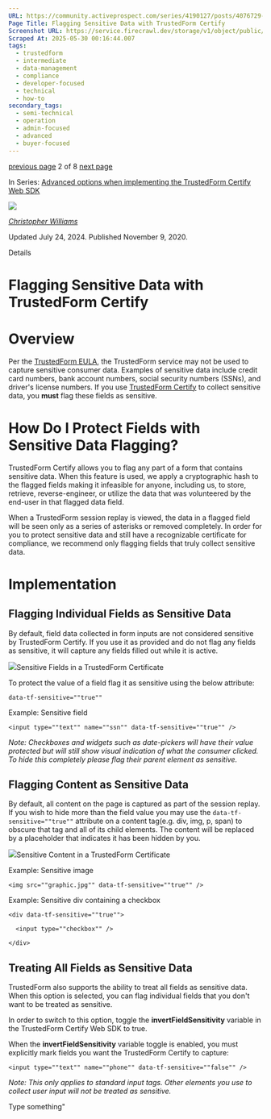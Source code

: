 ```yaml
---
URL: https://community.activeprospect.com/series/4190127/posts/4076729-flagging-sensitive-data-with-trustedform-certify
Page Title: Flagging Sensitive Data with TrustedForm Certify
Screenshot URL: https://service.firecrawl.dev/storage/v1/object/public/media/screenshot-cc29d883-4525-462e-8380-191bbf7c4f36.png
Scraped At: 2025-05-30 00:16:44.007
tags:
  - trustedform
  - intermediate
  - data-management
  - compliance
  - developer-focused
  - technical
  - how-to
secondary_tags:
  - semi-technical
  - operation
  - admin-focused
  - advanced
  - buyer-focused
---
```


[previous page](https://community.activeprospect.com/series/4190127/posts/4065187-implementing-trustedform-certify-web-sdk) 2 of 8 [next page](https://community.activeprospect.com/series/4190127/posts/4129671-deploying-the-trustedform-certify-web-sdk-using-google-tag-manager)

In Series: [Advanced options when implementing the TrustedForm Certify Web SDK](https://community.activeprospect.com/series/4190127-advanced-options-when-implementing-the-trustedform-certify-web-sdk)

[![](https://content2.bloomfire.com/avatars/users/1405246/thumb/thumbnail.png?f=1620827893&Expires=1748567764&Signature=k2EnCRpiTRmRjLWA5M8R7-Q~ePGyjTegalEZr1l2l~eMY7xFC2FmIo-9OVSnDVpY--Mbi82MQMtP34UG13foga8dMzBCQXPMx9xZ6rTZuOwK4GntN5kl6ltaJW5O5hfTxErw7QwuwLQQFZMhZXzzoxPST5FL4ufGvdNExAJJnrRC0j73E2QDrOgs~ZI-UT83wHw8JAC3dI4sJywxG-Sz8cB8e1bez~Lkv58sV9LFMjjG0AEtHKl9lnpZ18yXsHxZBPQHp93RW96Xf4nR3shGoGD54gzpAp0Fi~UM5eF4kPQBsi-BnI~SwbfUI1KMOXLzmlqBFq7S~atB-d8kmcDaXQ__&Key-Pair-Id=APKAIDFCFZ2UHE5LPIUA)](https://community.activeprospect.com/memberships/7846678-christopher-williams)

[_Christopher Williams_](https://community.activeprospect.com/memberships/7846678-christopher-williams)

Updated July 24, 2024. Published November 9, 2020.

Details

# Flagging Sensitive Data with TrustedForm Certify

# Overview

Per the [TrustedForm EULA](https://activeprospect.com/trustedform-eula/), the TrustedForm service may not be used to capture sensitive consumer data. Examples of sensitive data include credit card numbers, bank account numbers, social security numbers (SSNs), and driver's license numbers. If you use [TrustedForm Certify](https://activeprospect.com/trustedform/certify/) to collect sensitive data, you **must** flag these fields as sensitive.

# How Do I Protect Fields with Sensitive Data Flagging?

TrustedForm Certify allows you to flag any part of a form that contains sensitive data. When this feature is used, we apply a cryptographic hash to the flagged fields making it infeasible for anyone, including us, to store, retrieve, reverse-engineer, or utilize the data that was volunteered by the end-user in that flagged data field.

When a TrustedForm session replay is viewed, the data in a flagged field will be seen only as a series of asterisks or removed completely. In order for you to protect sensitive data and still have a recognizable certificate for compliance, we recommend only flagging fields that truly collect sensitive data.

# Implementation

## Flagging Individual Fields as Sensitive Data

By default, field data collected in form inputs are not considered sensitive by TrustedForm Certify. If you use it as provided and do not flag any fields as sensitive, it will capture any fields filled out while it is active.

![](https://content2.bloomfire.com/thumbnails/contents/003/597/213/original.png?f=1676399425&Expires=1748567794&Signature=jvKV-PdXYt0H1W4kpHmEcYJ1l80RNgFc8ZY4ysAS2NWHFOlQt2NIUx~k36zkLM4OXP~tF-xy~u7bDQIa6D0FQsdO9pl9C0kUhisxNqLhREwPnWk8Gd3UkKCzRng1DA3BX4F59zrYaWhGpJ358dqSDBpTHDGPTYWR8GuwYQuqg7HXDcUXLh9j2d-19lsRg3tWsBOuaNhUSaNv0XFJCkPm~z6zGJApLcx7wAOXKshpkrjd2BStE4GatD7Z91cOU7YViX2T8FbCVWusFtCKMEWOw4b26kWfjbcyDmQHi0bqZU4NuXbr1pbq-NMYZh~1TNe9R3aD1RsHa0a6ENnMF6PTfg__&Key-Pair-Id=APKAIDFCFZ2UHE5LPIUA)Sensitive Fields in a TrustedForm Certificate

To protect the value of a field flag it as sensitive using the below attribute:

`data-tf-sensitive=""true""`

Example: Sensitive field

`<input type=""text"" name=""ssn"" data-tf-sensitive=""true"" />`

_Note: Checkboxes and widgets such as date-pickers will have their value protected but will still show visual indication of what the consumer clicked. To hide this completely please flag their parent element as sensitive._

## Flagging Content as Sensitive Data

By default, all content on the page is captured as part of the session replay. If you wish to hide more than the field value you may use the `data-tf-sensitive=""true""` attribute on a content tag(e.g. div, img, p, span) to obscure that tag and all of its child elements. The content will be replaced by a placeholder that indicates it has been hidden by you.

![](https://content2.bloomfire.com/thumbnails/contents/003/597/202/original.png?f=1676399203&Expires=1748567794&Signature=CxvB20CKqWjePaSGka7adPqAe9ZBNh74yAk9k0AVEYNReBTDSxLlryhcrBqJ8w92Q4ytILbd4kQSbaKQIBG2uisIexYmeZF~my42bhqXFNAz2B8UbDUyhnB~BUepYg~tA7Bi~Bzs1kJkDMLbJreDLpU77sGIpgoR-DZPuguNAwcLMUhXiHCN2BwMRTcU27bbGZVPt8NuKxZIRqkPLsuKIl6Zn-dEQIoStpgoVFZg7Y8~Ew-PW0jIEEmTtwfgG-uxrcIH3nRVkA81bKrk2mg4sa5Nx9xBdJTlzW~swecNtRpBDYdb3liWgB6lledCKe-S4W~pvDmAO-bt51oUiJjd~g__&Key-Pair-Id=APKAIDFCFZ2UHE5LPIUA)Sensitive Content in a TrustedForm Certificate

Example: Sensitive image

`<img src=""graphic.jpg"" data-tf-sensitive=""true"" />`

Example: Sensitive div containing a checkbox

`<div data-tf-sensitive=""true"">`

`  <input type=""checkbox"" />`

`</div>`

## Treating All Fields as Sensitive Data

TrustedForm also supports the ability to treat all fields as sensitive data. When this option is selected, you can flag individual fields that you don't want to be treated as sensitive.

In order to switch to this option, toggle the **invertFieldSensitivity** variable in the TrustedForm Certify Web SDK to true.

When the **invertFieldSensitivity** variable toggle is enabled, you must explicitly mark fields you want the TrustedForm Certify to capture:

`<input type=""text"" name=""phone"" data-tf-sensitive=""false"" />`

_Note: This only applies to standard input tags. Other elements you use to collect user input will not be treated as sensitive._

Type something"

